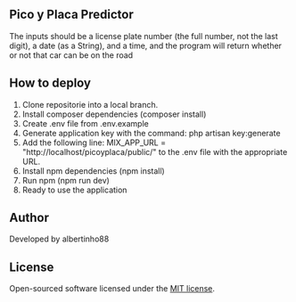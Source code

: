 ## Pico y Placa Predictor

 The inputs should be a license plate number (the full number, not the last digit), a date (as a String), and a time, and the program will return whether or not that car can be on the road


## How to deploy

1. Clone repositorie into a local branch.
2. Install composer dependencies (composer install)
3. Create .env file from .env.example
4. Generate application key with the command: php artisan key:generate
5. Add the following line: MIX_APP_URL = "http://localhost/picoyplaca/public/" to the .env file with the appropriate URL. 
6. Install npm dependencies (npm install)
7. Run npm (npm run dev)
8. Ready to use the application


## Author

Developed by albertinho88 



## License

Open-sourced software licensed under the [MIT license](https://opensource.org/licenses/MIT).

